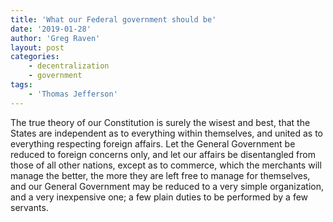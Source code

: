```yaml
---
title: 'What our Federal government should be'
date: '2019-01-28'
author: 'Greg Raven'
layout: post
categories:
    - decentralization
    - government
tags:
    - 'Thomas Jefferson'
---
```


The true theory of our Constitution is surely the wisest and best, that the States are independent as to everything within themselves, and united as to everything respecting foreign affairs. Let the General Government be reduced to foreign concerns only, and let our affairs be disentangled from those of all other nations, except as to commerce, which the merchants will manage the better, the more they are left free to manage for themselves, and our General Government may be reduced to a very simple organization, and a very inexpensive one; a few plain duties to be performed by a few servants.